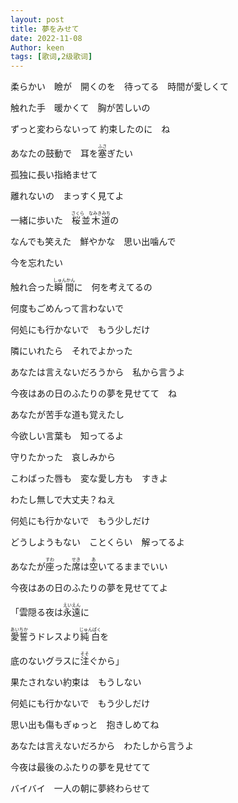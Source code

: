 ```yaml
---
layout: post
title: 夢をみせて
date: 2022-11-08
Author: keen
tags: [歌词,2级歌词]
---
```




柔らかい　瞼が　開くのを　待ってる　時間が愛しくて

触れた手　暖かくて　胸が苦しいの

ずっと変わらないって 約束したのに　ね



あなたの鼓動で　耳を<ruby><rb>塞</rb><rt>ふさ</rt></ruby>ぎたい

孤独に長い指絡ませて

離れないの　まっすく見てよ



一緒に歩いた　<ruby><rb>桜並木道</rb><rt>さくら　なみきみち</rt></ruby>の

なんでも笑えた　鮮やかな　思い出噛んで

今を忘れたい



触れ合った<ruby><rb>瞬間</rb><rt>しゅんかん</rt></ruby>に　何を考えてるの

何度もごめんって言わないで



何処にも行かないで　もう少しだけ

隣にいれたら　それでよかった

あなたは言えないだろうから　私から言うよ

今夜はあの日のふたりの夢を見せてて　ね



あなたが苦手な道も覚えたし

今欲しい言葉も　知ってるよ

守りたかった　哀しみから



こわばった唇も　変な愛し方も　すきよ

わたし無しで大丈夫？ねえ



何処にも行かないで　もう少しだけ

どうしようもない　ことくらい　解ってるよ

あなたが<ruby><rb>座</rb><rt>すわ</rt></ruby>った<ruby><rb>席</rb><rt>せき</rt></ruby>は<ruby><rb>空</rb><rt>あ</rt></ruby>いてるままでいい

今夜はあの日のふたりの夢を見せててよ



「雲隠る夜は<ruby><rb>永遠</rb><rt>えいえん</rt></ruby>に

<ruby><rb>愛誓</rb><rt>あいちか</rt></ruby>うドレスより<ruby><rb>純白</rb><rt>じゅんぱく</rt></ruby>を

底のないグラスに<ruby><rb>注</rb><rt>そそ</rt></ruby>ぐから」



果たされない約束は　もうしない



何処にも行かないで　もう少しだけ

思い出も傷もぎゅっと　抱きしめてね

あなたは言えないだろから　わたしから言うよ

今夜は最後のふたりの夢を見せてて

バイバイ　一人の朝に夢終わらせて



